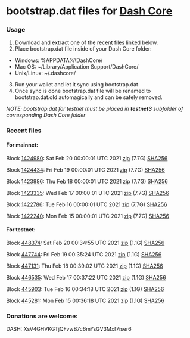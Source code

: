 # bootstrap.dat files for [Dash Core](https://github.com/dashpay/dash)

### Usage

1. Download and extract one of the recent files linked below.
2. Place bootstrap.dat file inside of your Dash Core folder:
 - Windows: %APPDATA%\DashCore\
 - Mac OS: ~/Library/Application Support/DashCore/
 - Unix/Linux: ~/.dashcore/
3. Run your wallet and let it sync using bootstrap.dat
4. Once sync is done bootstrap.dat file will be renamed to bootstrap.dat.old automagically and can be safely removed.

_NOTE: bootstrap.dat for testnet must be placed in **testnet3** subfolder of corresponding Dash Core folder_

### Recent files

#### For mainnet:

Block [1424980](https://insight.dash.org/insight/block/00000000000000074d83b5881149c826c167702083535b67adce37c42b360d76): Sat Feb 20 00:00:01 UTC 2021 [zip](https://dash-bootstrap.ams3.digitaloceanspaces.com/mainnet/2021-02-20/bootstrap.dat.zip) (7.7G) [SHA256](https://dash-bootstrap.ams3.digitaloceanspaces.com/mainnet/2021-02-20/sha256.txt)

Block [1424434](https://insight.dash.org/insight/block/000000000000000f4faaaf72ac5ffc2240ba623a4eba48840566519bd26e48bb): Fri Feb 19 00:00:01 UTC 2021 [zip](https://dash-bootstrap.ams3.digitaloceanspaces.com/mainnet/2021-02-19/bootstrap.dat.zip) (7.7G) [SHA256](https://dash-bootstrap.ams3.digitaloceanspaces.com/mainnet/2021-02-19/sha256.txt)

Block [1423886](https://insight.dash.org/insight/block/00000000000000103c2e192725ddecbd3d071969fcb916b67a1d1ef7ffd71b23): Thu Feb 18 00:00:01 UTC 2021 [zip](https://dash-bootstrap.ams3.digitaloceanspaces.com/mainnet/2021-02-18/bootstrap.dat.zip) (7.7G) [SHA256](https://dash-bootstrap.ams3.digitaloceanspaces.com/mainnet/2021-02-18/sha256.txt)

Block [1423335](https://insight.dash.org/insight/block/000000000000001964225ffd58a186457306e9524db93e83ca87f062727963b1): Wed Feb 17 00:00:01 UTC 2021 [zip](https://dash-bootstrap.ams3.digitaloceanspaces.com/mainnet/2021-02-17/bootstrap.dat.zip) (7.7G) [SHA256](https://dash-bootstrap.ams3.digitaloceanspaces.com/mainnet/2021-02-17/sha256.txt)

Block [1422786](https://insight.dash.org/insight/block/000000000000000727460af51783d19d97b256146abc274eb3a15ece1007396d): Tue Feb 16 00:00:01 UTC 2021 [zip](https://dash-bootstrap.ams3.digitaloceanspaces.com/mainnet/2021-02-16/bootstrap.dat.zip) (7.7G) [SHA256](https://dash-bootstrap.ams3.digitaloceanspaces.com/mainnet/2021-02-16/sha256.txt)

Block [1422240](https://insight.dash.org/insight/block/00000000000000061f885404039ad9e3c43f0386a8e376342c6e3370b12886b9): Mon Feb 15 00:00:01 UTC 2021 [zip](https://dash-bootstrap.ams3.digitaloceanspaces.com/mainnet/2021-02-15/bootstrap.dat.zip) (7.7G) [SHA256](https://dash-bootstrap.ams3.digitaloceanspaces.com/mainnet/2021-02-15/sha256.txt)


#### For testnet:

Block [448374](https://testnet-insight.dashevo.org/insight/block/000001934374b65a33841c1f6973768efa6d1a16210d3a993b3023876b34388e): Sat Feb 20 00:34:55 UTC 2021 [zip](https://dash-bootstrap.ams3.digitaloceanspaces.com/testnet/2021-02-20/bootstrap.dat.zip) (1.1G) [SHA256](https://dash-bootstrap.ams3.digitaloceanspaces.com/testnet/2021-02-20/sha256.txt)

Block [447744](https://testnet-insight.dashevo.org/insight/block/0000020b54e1d7ccad1fbeaf921ce9ce50809b1adc815e372a1914514b789d7d): Fri Feb 19 00:35:24 UTC 2021 [zip](https://dash-bootstrap.ams3.digitaloceanspaces.com/testnet/2021-02-19/bootstrap.dat.zip) (1.1G) [SHA256](https://dash-bootstrap.ams3.digitaloceanspaces.com/testnet/2021-02-19/sha256.txt)

Block [447131](https://testnet-insight.dashevo.org/insight/block/0000000b86ba6ec45c2b4de163b5a27a02270849034131532b761667219428b3): Thu Feb 18 00:39:02 UTC 2021 [zip](https://dash-bootstrap.ams3.digitaloceanspaces.com/testnet/2021-02-18/bootstrap.dat.zip) (1.1G) [SHA256](https://dash-bootstrap.ams3.digitaloceanspaces.com/testnet/2021-02-18/sha256.txt)

Block [446535](https://testnet-insight.dashevo.org/insight/block/0000017b9f16249c58d1cfda0dc9d9aa6e7d73ed0e63bfa0f03ffb56b7256b52): Wed Feb 17 00:37:22 UTC 2021 [zip](https://dash-bootstrap.ams3.digitaloceanspaces.com/testnet/2021-02-17/bootstrap.dat.zip) (1.1G) [SHA256](https://dash-bootstrap.ams3.digitaloceanspaces.com/testnet/2021-02-17/sha256.txt)

Block [445903](https://testnet-insight.dashevo.org/insight/block/0000005195cad61cb610f2959ab413a503ce78876ce0f710e9855221a164582a): Tue Feb 16 00:34:18 UTC 2021 [zip](https://dash-bootstrap.ams3.digitaloceanspaces.com/testnet/2021-02-16/bootstrap.dat.zip) (1.1G) [SHA256](https://dash-bootstrap.ams3.digitaloceanspaces.com/testnet/2021-02-16/sha256.txt)

Block [445281](https://testnet-insight.dashevo.org/insight/block/00000090acf5aa76ee5041858dac7079a024e778cece6f50efd4903f300aed76): Mon Feb 15 00:36:18 UTC 2021 [zip](https://dash-bootstrap.ams3.digitaloceanspaces.com/testnet/2021-02-15/bootstrap.dat.zip) (1.1G) [SHA256](https://dash-bootstrap.ams3.digitaloceanspaces.com/testnet/2021-02-15/sha256.txt)


### Donations are welcome:

DASH: XsV4GHVKGTjQFvwB7c6mYsGV3Mxf7iser6
